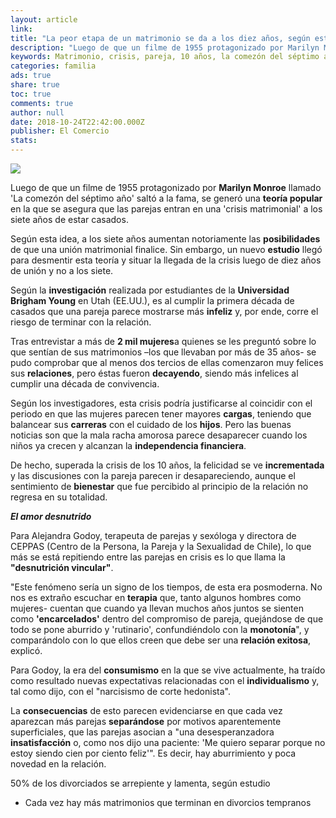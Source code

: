```yaml
---
layout: article
link: 
title: "La peor etapa de un matrimonio se da a los diez años, según estudio"
description: "Luego de que un filme de 1955 protagonizado por Marilyn Monroe llamado 'La comezón del séptimo año' saltó a la fama, se generó una teoría popular en la que se asegura que las parejas entran en una 'crisis matrimonial' a los siete años de estar casados."
keywords: Matrimonio, crisis, pareja, 10 años, la comezón del séptimo año, estudio
categories: familia
ads: true
share: true
toc: true
comments: true
author: null
date: 2018-10-24T22:42:00.000Z
publisher: El Comercio
stats: 
---
```

![](http://familiasana.info/images/familia/amor_1-web.jpg)

Luego de que un filme de 1955 protagonizado por **Marilyn Monroe** llamado 'La comezón del séptimo año' saltó a la fama, se generó una **teoría popular** en la que se asegura que las parejas entran en una 'crisis matrimonial' a los siete años de estar casados.

Según esta idea, a los siete años aumentan notoriamente las **posibilidades** de que una unión matrimonial finalice. Sin embargo, un nuevo **estudio** llegó para desmentir esta teoría y situar la llegada de la crisis luego de diez años de unión y no a los siete.

Según la **investigación** realizada por estudiantes de la **Universidad Brigham Young** en Utah (EE.UU.), es al cumplir la primera década de casados que una pareja parece mostrarse más **infeliz** y, por ende, corre el riesgo de terminar con la relación.

Tras entrevistar a más de **2 mil mujeres**a quienes se les preguntó sobre lo que sentían de sus matrimonios –los que llevaban por más de 35 años- se pudo comprobar que al menos dos tercios de ellas comenzaron muy felices sus **relaciones**, pero éstas fueron **decayendo**, siendo más infelices al cumplir una década de convivencia.

Según los investigadores, esta crisis podría justificarse al coincidir con el periodo en que las mujeres parecen tener mayores **cargas**, teniendo que balancear sus **carreras** con el cuidado de los **hijos**. Pero las buenas noticias son que la mala racha amorosa parece desaparecer cuando los niños ya crecen y alcanzan la **independencia financiera**.

De hecho, superada la crisis de los 10 años, la felicidad se ve **incrementada** y las discusiones con la pareja parecen ir desapareciendo, aunque el sentimiento de **bienestar** que fue percibido al principio de la relación no regresa en su totalidad.

**_El amor desnutrido_**

Para Alejandra Godoy, terapeuta de parejas y sexóloga y directora de CEPPAS (Centro de la Persona, la Pareja y la Sexualidad de Chile), lo que más se está repitiendo entre las parejas en crisis es lo que llama la **"desnutrición vincular"**.

"Este fenómeno sería un signo de los tiempos, de esta era posmoderna. No nos es extraño escuchar en **terapia** que, tanto algunos hombres como mujeres- cuentan que cuando ya llevan muchos años juntos se sienten como **'encarcelados'** dentro del compromiso de pareja, quejándose de que todo se pone aburrido y 'rutinario', confundiéndolo con la **monotonía**", y comparándolo con lo que ellos creen que debe ser una **relación exitosa**, explicó.

Para Godoy, la era del **consumismo** en la que se vive actualmente, ha traído como resultado nuevas expectativas relacionadas con el **individualismo** y, tal como dijo, con el "narcisismo de corte hedonista".

La **consecuencias** de esto parecen evidenciarse en que cada vez aparezcan más parejas **separándose** por motivos aparentemente superficiales, que las parejas asocian a "una desesperanzadora **insatisfacción** o, como nos dijo una paciente: 'Me quiero separar porque no estoy siendo cien por ciento feliz'". Es decir, hay aburrimiento y poca novedad en la relación.

  50% de los divorciados se arrepiente y lamenta, según estudio
* Cada vez hay más matrimonios que terminan en divorcios tempranos